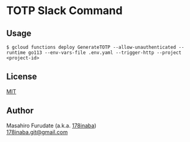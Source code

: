# TOTP Slack Command

## Usage

```console
$ gcloud functions deploy GenerateTOTP --allow-unauthenticated --runtime go113 --env-vars-file .env.yaml --trigger-http --project <project-id>
```

## License

[MIT](LICENSE)

## Author

Masahiro Furudate (a.k.a. [178inaba](https://github.com/178inaba))  
<178inaba.git@gmail.com>
